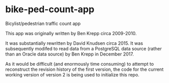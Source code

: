 # bike-ped-count-app
Bicylist/pedestrian traffic count app

This app was originally written by Ben Krepp circa 2009-2010. 

It was substantially rewritten by David Knudsen circa 2015. It was subsequently modifed to read data from a PostgreSQL data source (rather than an Oracle data source) by Ben Krepp in December 2017.

As it would be difficult (and enormously time consuming) to attempt to reconstruct the revision history of the first version, the code for the current working version of version 2 is being used to initialize this repo.
